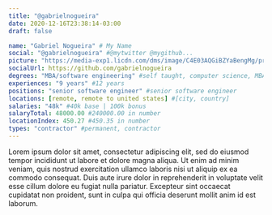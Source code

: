 ```yaml
---
title: "@gabrielnogueira"
date: 2020-12-16T23:38:14-03:00
draft: false

name: "Gabriel Nogueira" # My Name
social: "@gabrielnogueira" #@mytwitter @mygithub...
picture: "https://media-exp1.licdn.com/dms/image/C4E03AQGiBZYaBengMg/profile-displayphoto-shrink_200_200/0/1516880248270?e=1613606400&v=beta&t=KfkgROT_6ypWSruoY-9TnyK7LkMzFNYGJcqgV9yS9lI" #public avatar url
socialUrl: https://github.com/gabrielnogueira
degrees: "MBA/software engineering" #self taught, computer science, MBA...
experiences: "9 years" #12 years
positions: "senior software engineer" #senior software engineer
locations: [remote, remote to united states] #[city, country]
salaries: "48k" #40k base | 100k bonus
salaryTotal: 48000.00 #240000.00 in number
locationIndex: 450.27 #450.35 in number
types: "contractor" #permanent, contractor 
---
```

<!-- how do i get here -->
Lorem ipsum dolor sit amet, consectetur adipiscing elit, sed do eiusmod tempor incididunt ut labore et dolore magna aliqua. Ut enim ad minim veniam, quis nostrud exercitation ullamco laboris nisi ut aliquip ex ea commodo consequat. Duis aute irure dolor in reprehenderit in voluptate velit esse cillum dolore eu fugiat nulla pariatur. Excepteur sint occaecat cupidatat non proident, sunt in culpa qui officia deserunt mollit anim id est laborum.